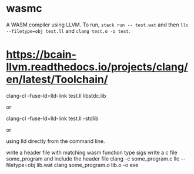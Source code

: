 # wasmc
A WASM compiler using LLVM. To run, `stack run -- test.wat` and then `llc --filetype=obj test.ll` and `clang test.o -o test`.


# https://bcain-llvm.readthedocs.io/projects/clang/en/latest/Toolchain/
clang-cl -fuse-ld=lld-link test.ll libstdc.lib

or

clang-cl -fuse-ld=lld-link test.ll -stdlib

or

using lld directly from the command line. 

write a header file with matching wasm function type sigs
write a c file some_program and include the header file
clang -c some_program.c
llc --filetype=obj lib.wat
clang some_program.o lib.o -o exe
